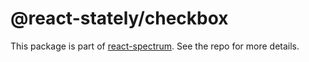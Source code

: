 # @react-stately/checkbox

This package is part of [react-spectrum](https://gitlab.com/watheia/spectrum). See the repo for more details.
